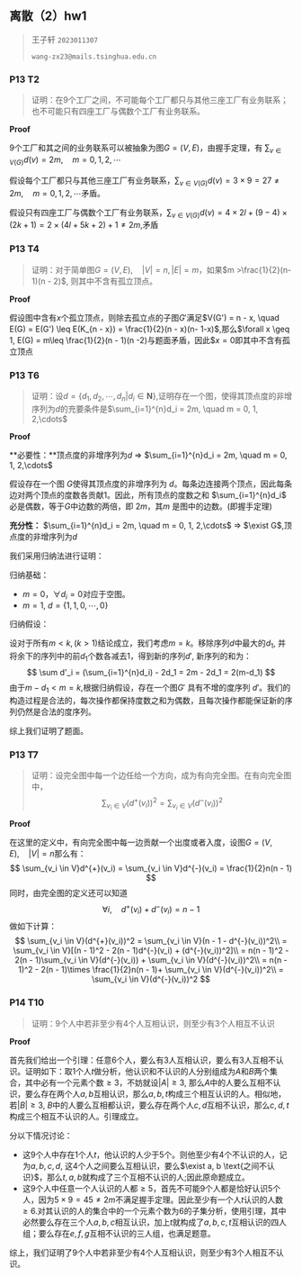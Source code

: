 ## 离散（2）hw1

> 王子轩 `2023011307`
>
> `wang-zx23@mails.tsinghua.edu.cn`

### P13 T2

> 证明：在9个工厂之间，不可能每个工厂都只与其他三座工厂有业务联系；也不可能只有四座工厂与偶数个工厂有业务联系。

**Proof**

9个工厂和其之间的业务联系可以被抽象为图$G = (V, E)$，由握手定理，有 $\sum_{v \in V(G)}d(v) = 2m, \quad m = 0,1,2, \cdots$

假设每个工厂都只与其他三座工厂有业务联系，$\sum_{v \in V(G)} d(v)= 3 \times 9 =27 \neq 2m, \quad m = 0,1,2,\cdots$矛盾。

假设只有四座工厂与偶数个工厂有业务联系，$\sum_{v \in V(G)} d(v) = 4 \times 2l+(9 - 4)\times (2k + 1) = 2 \times(4l+5k+2)+1 \neq 2m$,矛盾

### P13 T4

>证明：对于简单图$G = (V, E), \quad |V|= n, |E| = m$，如果$m >\frac{1}{2}(n- 1)(n - 2)$,  则其中不含有孤立顶点。

**Proof**

假设图中含有$x$个孤立顶点，则除去孤立点的子图$G'$满足$V(G') = n - x, \quad E(G) = E(G') \leq E(K_{n - x}) = \frac{1}{2}(n - x)(n- 1-x)$,那么$\forall x \geq 1, E(G) = m\leq \frac{1}{2}(n - 1)(n -2)与题面矛盾，因此$$x = 0$即其中不含有孤立顶点

### P13 T6

> 证明：设$d = \{d_1, d_2, \cdots, d_n |  d_i \in \mathbf{N}\},$证明存在一个图，使得其顶点度的非增序列为$d$的充要条件是$\sum_{i=1}^{n}d_i = 2m, \quad m = 0, 1, 2,\cdots$

**Proof**

**必要性：**顶点度的非增序列为$d$ $\Rightarrow$  $\sum_{i=1}^{n}d_i = 2m, \quad m = 0, 1, 2,\cdots$

假设存在一个图 $G$使得其顶点度的非增序列为 $d$。每条边连接两个顶点，因此每条边对两个顶点的度数各贡献1。因此，所有顶点的度数之和 $\sum_{i=1}^{n}d_i$ 必是偶数，等于$G$中边数的两倍，即 $2m$，其$m$ 是图中的边数。(即握手定理)

**充分性：** $\sum_{i=1}^{n}d_i = 2m, \quad m = 0, 1, 2,\cdots$ $\Rightarrow$ $\exist G$,顶点度的非增序列为$d$

我们采用归纳法进行证明：

归纳基础：

- $m = 0$，$\forall d_i = 0$对应于空图。
- $m = 1$, $d = \{1,1,0,\cdots, 0\}$

归纳假设：

设对于所有$m < k, (k >1)$结论成立，我们考虑$m = k$。移除序列$d$中最大的$d_1$, 并将余下的序列中的前$d_1$个数各减去1，得到新的序列$d'$, 新序列的和为：
$$
\sum d'_i = (\sum_{i=1}^{n}d_i) - 2d_1 = 2m - 2d_1 = 2(m-d_1)
$$
由于$m -d_1 < m = k$,根据归纳假设，存在一个图$G'$ 具有不增的度序列 $d'$。我们的构造过程是合法的，每次操作都保持度数之和为偶数，且每次操作都能保证新的序列仍然是合法的度序列。

综上我们证明了题面。

### P13 T7

>证明：设完全图中每一个边任给一个方向，成为有向完全图。在有向完全图中，
>$$
>\sum_{v_i \in V}(d^{+}(v_i))^2 = \sum_{v_i \in V}(d^{-}(v_i))^2
>$$

**Proof**

在这里的定义中，有向完全图中每一边贡献一个出度或者入度，设图$G = (V, E), \quad |V| = n$那么有：
$$
\sum_{v_i \in V}d^{+}(v_i) = \sum_{v_i \in V}d^{-}(v_i) = \frac{1}{2}n(n - 1)
$$
同时，由完全图的定义还可以知道
$$
\forall i, \quad d^{+}(v_i) + d^{-}(v_i) = n - 1
$$
做如下计算：
$$
\sum_{v_i \in V}(d^{+}(v_i))^2  = \sum_{v_i \in V}(n - 1 - d^{-}(v_i))^2\\
= \sum_{v_i \in V}[(n - 1)^2 - 2(n - 1)d^{-}(v_i) + (d^{-}(v_i))^2]\\
= n(n - 1)^2 - 2(n - 1)\sum_{v_i \in V}(d^{-}(v_i)) + \sum_{v_i \in V}(d^{-}(v_i))^2\\
= n(n - 1)^2 - 2(n - 1)\times \frac{1}{2}n(n - 1)+ \sum_{v_i \in V}(d^{-}(v_i))^2\\
=  \sum_{v_i \in V}(d^{-}(v_i))^2
$$

### P14 T10

> 证明：9个人中若非至少有4个人互相认识，则至少有3个人相互不认识

**Proof**

首先我们给出一个引理：任意6个人，要么有3人互相认识，要么有3人互相不认识。证明如下：取1个人$t$做分析，他认识和不认识的人分别组成为$A$和$B$两个集合，其中必有一个元素个数$\geq 3$，不妨就设$|A| \geq 3$, 那么$A$中的人要么互相不认识，要么存在两个人$a,b$互相认识，那么$a,b,t$构成三个相互认识的人。相似地，若$|B| \geq 3$, $B$中的人要么互相都认识，要么存在两个人$c,d$互相不认识，那么$c,d,t$构成三个相互不认识的人。引理成立。

分以下情况讨论：

- 这9个人中存在1个人$t$，他认识的人少于5个。则他至少有4个不认识的人，记为$a,b,c,d$, 这4个人之间要么互相认识，要么$\exist a, b \text{之间不认识}$，那么$t,a,b$就构成了三个互相不认识的人;因此原命题成立。
- 这9个人中任意一个人认识的人都$\geq 5$，首先不可能9个人都是恰好认识5个人，因为$5 \times 9 = 45 \neq 2m$不满足握手定理。因此至少有一个人$t$认识的人数$\geq 6$.对其认识的人的集合中的一个元素个数为6的子集分析，使用引理，其中必然要么存在三个人$a,b,c$相互认识，加上$t$就构成了$a,b,c,t$互相认识的四人组；要么存在$e,f,g$互相不认识的三人组，也满足题意。

综上，我们证明了9个人中若非至少有4个人互相认识，则至少有3个人相互不认识。

